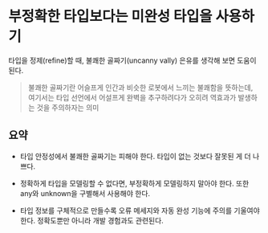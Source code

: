 # 부정확한 타입보다는 미완성 타입을 사용하기

타입을 정제(refine)할 때, 불쾌한 골짜기(uncanny vally) 은유를 생각해 보면 도움이 된다.

> 불쾌한 골짜기란 어슬프게 인간과 비슷한 로봇에서 느끼는 불쾌함을 뜻하는데, 여기서는 타입 선언에서 어설프게 완벽을 추구하려다가 오히려 역효과가 발생하는 것을 주의하자는 의미

## 요약

- 타입 안정성에서 불쾌한 골짜기는 피해야 한다. 타입이 없는 것보다 잘못된 게 더 나쁘다.

- 정확하게 타입을 모델링할 수 없다면, 부정확하게 모델링하지 말아야 한다.
  또한 any와 unknown을 구별해서 사용해야 한다.

- 타입 정보를 구체적으로 만들수록 오류 메세지와 자동 완성 기능에 주의를 기울여야 한다.
  정확도뿐만 아니라 개발 경험과도 관련된다.
